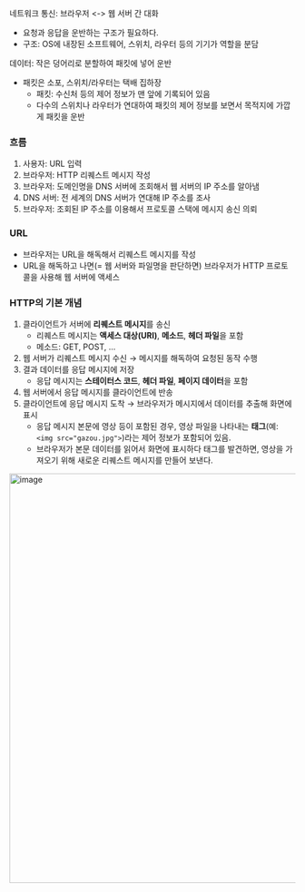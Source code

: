 네트워크 통신: 브라우저 <-> 웹 서버 간 대화
- 요청과 응답을 운반하는 구조가 필요하다.
- 구조: OS에 내장된 소프트웨어, 스위치, 라우터 등의 기기가 역할을 분담

데이터: 작은 덩어리로 분할하여 패킷에 넣어 운반
- 패킷은 소포, 스위치/라우터는 택배 집하장
  - 패킷: 수신처 등의 제어 정보가 맨 앞에 기록되어 있음
  - 다수의 스위치나 라우터가 연대하여 패킷의 제어 정보를 보면서 목적지에 가깝게 패킷을 운반

### 흐름
1. 사용자: URL 입력
2. 브라우저: HTTP 리퀘스트 메시지 작성
3. 브라우저: 도메인명을 DNS 서버에 조회해서 웹 서버의 IP 주소를 알아냄
4. DNS 서버: 전 세계의 DNS 서버가 연대해 IP 주소를 조사
5. 브라우저: 조회된 IP 주소를 이용해서 프로토콜 스택에 메시지 송신 의뢰

### URL
- 브라우저는 URL을 해독해서 리퀘스트 메시지를 작성
- URL을 해독하고 나면(= 웹 서버와 파일명을 판단하면) 브라우저가 HTTP 프로토콜을 사용해 웹 서버에 액세스

### HTTP의 기본 개념
1. 클라이언트가 서버에 **리퀘스트 메시지**를 송신
    - 리퀘스트 메시지는 **액세스 대상(URI)**, **메소드**, **헤더 파일**을 포함
    - 메소드: GET, POST, ...
2. 웹 서버가 리퀘스트 메시지 수신 → 메시지를 해독하여 요청된 동작 수행
3. 결과 데이터를 응답 메시지에 저장
    - 응답 메시지는 **스테이터스 코드**, **헤더 파일**, **페이지 데이터**을 포함
4. 웹 서버에서 응답 메시지를 클라이언트에 반송
5. 클라이언트에 응답 메시지 도착 → 브라우저가 메시지에서 데이터를 추출해 화면에 표시
    - 응답 메시지 본문에 영상 등이 포함된 경우, 영상 파일을 나타내는 **태그**(예: `<img src="gazou.jpg">`)라는 제어 정보가 포함되어 있음.
    - 브라우저가 본문 데이터를 읽어서 화면에 표시하다 태그를 발견하면, 영상을 가져오기 위해 새로운 리퀘스트 메시지를 만들어 보낸다.
  
<img width="722" alt="image" src="https://github.com/Dylan-yoon/CS_Network/assets/98260324/f48eb288-8572-404c-886d-7a0b5540faf8">
